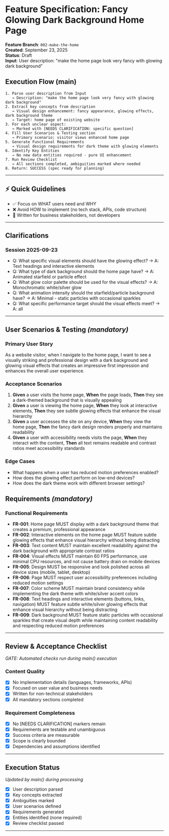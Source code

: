 # Feature Specification: Fancy Glowing Dark Background Home Page

**Feature Branch**: `002-make-the-home`  
**Created**: September 23, 2025  
**Status**: Draft  
**Input**: User description: "make the home page look very fancy with glowing dark background"

## Execution Flow (main)
```
1. Parse user description from Input
   → Description: "make the home page look very fancy with glowing dark background"
2. Extract key concepts from description
   → Visual design enhancement: fancy appearance, glowing effects, dark background theme
   → Target: home page of existing website
3. For each unclear aspect:
   → Marked with [NEEDS CLARIFICATION: specific question]
4. Fill User Scenarios & Testing section
   → Primary scenario: visitor views enhanced home page
5. Generate Functional Requirements
   → Visual design requirements for dark theme with glowing elements
6. Identify Key Entities
   → No new data entities required - pure UI enhancement
7. Run Review Checklist
   → All sections completed, ambiguities marked where needed
8. Return: SUCCESS (spec ready for planning)
```

---

## ⚡ Quick Guidelines
- ✅ Focus on WHAT users need and WHY
- ❌ Avoid HOW to implement (no tech stack, APIs, code structure)
- 👥 Written for business stakeholders, not developers

---

## Clarifications

### Session 2025-09-23
- Q: What specific visual elements should have the glowing effect? → A: Text headings and interactive elements
- Q: What type of dark background should the home page have? → A: Animated starfield or particle effect
- Q: What glow color palette should be used for the visual effects? → A: Monochromatic white/silver glow
- Q: What animation intensity should the starfield/particle background have? → A: Minimal - static particles with occasional sparkles
- Q: What specific performance target should the visual effects meet? → A: all

---

## User Scenarios & Testing *(mandatory)*

### Primary User Story
As a website visitor, when I navigate to the home page, I want to see a visually striking and professional design with a dark background and glowing visual effects that creates an impressive first impression and enhances the overall user experience.

### Acceptance Scenarios
1. **Given** a user visits the home page, **When** the page loads, **Then** they see a dark-themed background that is visually appealing
2. **Given** a user is viewing the home page, **When** they look at interactive elements, **Then** they see subtle glowing effects that enhance the visual hierarchy
3. **Given** a user accesses the site on any device, **When** they view the home page, **Then** the fancy dark design renders properly and maintains readability
4. **Given** a user with accessibility needs visits the page, **When** they interact with the content, **Then** all text remains readable and contrast ratios meet accessibility standards

### Edge Cases
- What happens when a user has reduced motion preferences enabled?
- How does the glowing effect perform on low-end devices?
- How does the dark theme work with different browser settings?

## Requirements *(mandatory)*

### Functional Requirements
- **FR-001**: Home page MUST display with a dark background theme that creates a premium, professional appearance
- **FR-002**: Interactive elements on the home page MUST feature subtle glowing effects that enhance visual hierarchy without being distracting
- **FR-003**: Text content MUST maintain excellent readability against the dark background with appropriate contrast ratios
- **FR-004**: Visual effects MUST maintain 60 FPS performance, use minimal CPU resources, and not cause battery drain on mobile devices
- **FR-005**: Design MUST be responsive and look polished across all device sizes (mobile, tablet, desktop)
- **FR-006**: Page MUST respect user accessibility preferences including reduced motion settings
- **FR-007**: Color scheme MUST maintain brand consistency while implementing the dark theme with white/silver accent colors
- **FR-008**: Text headings and interactive elements (buttons, links, navigation) MUST feature subtle white/silver glowing effects that enhance visual hierarchy without being distracting
- **FR-009**: Dark background MUST feature static particles with occasional sparkles that create visual depth while maintaining content readability and respecting reduced motion preferences

---

## Review & Acceptance Checklist
*GATE: Automated checks run during main() execution*

### Content Quality
- [x] No implementation details (languages, frameworks, APIs)
- [x] Focused on user value and business needs
- [x] Written for non-technical stakeholders
- [x] All mandatory sections completed

### Requirement Completeness
- [x] No [NEEDS CLARIFICATION] markers remain
- [x] Requirements are testable and unambiguous
- [x] Success criteria are measurable
- [x] Scope is clearly bounded
- [x] Dependencies and assumptions identified

---

## Execution Status
*Updated by main() during processing*

- [x] User description parsed
- [x] Key concepts extracted
- [x] Ambiguities marked
- [x] User scenarios defined
- [x] Requirements generated
- [x] Entities identified (none required)
- [x] Review checklist passed

---
